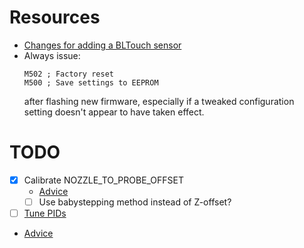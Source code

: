 # Resources

- [Changes for adding a BLTouch sensor](https://reprap.org/forum/read.php?415,880766)
- Always issue:
  ```
  M502 ; Factory reset
  M500 ; Save settings to EEPROM
  ```
  after flashing new firmware, especially if a tweaked configuration setting
  doesn't appear to have taken effect.

# TODO

- [X] Calibrate NOZZLE_TO_PROBE_OFFSET
  - [Advice](https://www.reddit.com/r/ender3/comments/bwbzbn/official_bltouch_kit_xyz_probe_offsets/)
  - [ ] Use babystepping method instead of Z-offset?

- [ ] [Tune PIDs](https://reprap.org/wiki/PID_Tuning)
- [Advice](https://www.reddit.com/r/ender3/comments/mudger/the_benefits_of_pid_tuning_your_ender_3_v2/)
